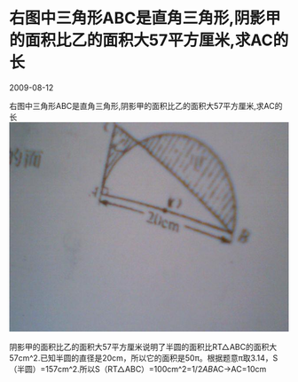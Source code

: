 # 右图中三角形ABC是直角三角形,阴影甲的面积比乙的面积大57平方厘米,求AC的长
2009-08-12

右图中三角形ABC是直角三角形,阴影甲的面积比乙的面积大57平方厘米,求AC的长
![](2cf5e0fe9925bc319fe0e3815edf8db1cb13706e.jpeg)


阴影甲的面积比乙的面积大57平方厘米说明了半圆的面积比RT△ABC的面积大57cm^2.已知半圆的直径是20cm，所以它的面积是50π。根据题意π取3.14，S（半圆）=157cm^2.所以S（RT△ABC）=100cm^2=1/2*AB*AC→AC=10cm
